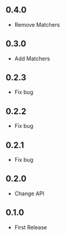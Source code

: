 ## 0.4.0

- Remove Matchers

## 0.3.0

- Add Matchers

## 0.2.3

- Fix bug

## 0.2.2

- Fix bug

## 0.2.1

- Fix bug

## 0.2.0

- Change API

## 0.1.0

- First Release
